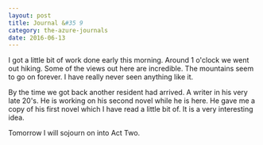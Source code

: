 ```yaml
---
layout: post
title: Journal &#35 9
category: the-azure-journals
date: 2016-06-13
---
```

I got a little bit of work done early this morning. Around 1 o'clock we went out hiking. Some of the views out here are incredible. The mountains seem to go on forever. I have really never seen anything like it. 

By the time we got back another resident had arrived. A writer in his very late 20's. He is working on his second novel while he is here. He gave me a copy of his first novel which I have read a little bit of. It is a very interesting idea. 

Tomorrow I will sojourn on into Act Two.